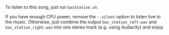 To listen to this song, just run `GasStation.sh`.

If you have enough CPU power, remove the `--silent` option to listen live
to the music. Otherwise, just combine the output `Gas_station_left.wav` and
`Gas_station_right.wav` into one stereo track (e.g. using Audacity) and enjoy.
